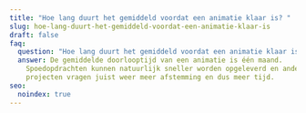 ```yaml
---
title: "Hoe lang duurt het gemiddeld voordat een animatie klaar is? "
slug: hoe-lang-duurt-het-gemiddeld-voordat-een-animatie-klaar-is
draft: false
faq:
  question: "Hoe lang duurt het gemiddeld voordat een animatie klaar is? "
  answer: De gemiddelde doorlooptijd van een animatie is één maand.
    Spoedopdrachten kunnen natuurlijk sneller worden opgeleverd en andere
    projecten vragen juist weer meer afstemming en dus meer tijd.
seo:
  noindex: true
---
```

